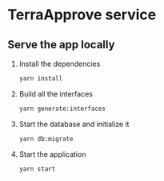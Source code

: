 # TerraApprove service

## Serve the app locally

1. Install the dependencies
   ```bash
   yarn install
   ```
1. Build all the interfaces
   ```bash
   yarn generate:interfaces
   ```
1. Start the database and initialize it
   ```bash
   yarn db:migrate
   ```
1. Start the application
   ```bash
   yarn start
   ```
